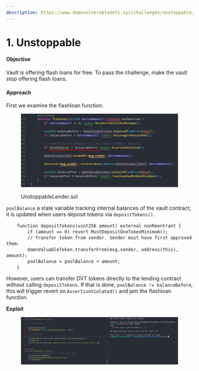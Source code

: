 ```yaml
---
description: https://www.damnvulnerabledefi.xyz/challenges/unstoppable/
---
```


# 1. Unstoppable

#### Objective

Vault is offering flash loans for free. To pass the challenge, make the vault stop offering flash loans.

#### **Approach**

First we examine the flashloan function.

<figure><img src="../../.gitbook/assets/image (2) (1) (1).png" alt=""><figcaption><p>UnstoppableLender.sol</p></figcaption></figure>

`poolBalance` a state variable tracking internal balances of the vault contract; it is updated when users deposit tokens via `depositTokens()`.

```solidity
    function depositTokens(uint256 amount) external nonReentrant {
        if (amount == 0) revert MustDepositOneTokenMinimum();
        // Transfer token from sender. Sender must have first approved them.
        damnValuableToken.transferFrom(msg.sender, address(this), amount);
        poolBalance = poolBalance + amount;
    }
```

However, users can transfer DVT tokens directly to the lending contract without calling `depositTokens`. If that is done, `poolBalance != balanceBefore`, this will trigger revert on `AssertionViolated()` and jam the flashloan function.

**Exploit**

<figure><img src="../../.gitbook/assets/image (192).png" alt=""><figcaption></figcaption></figure>
